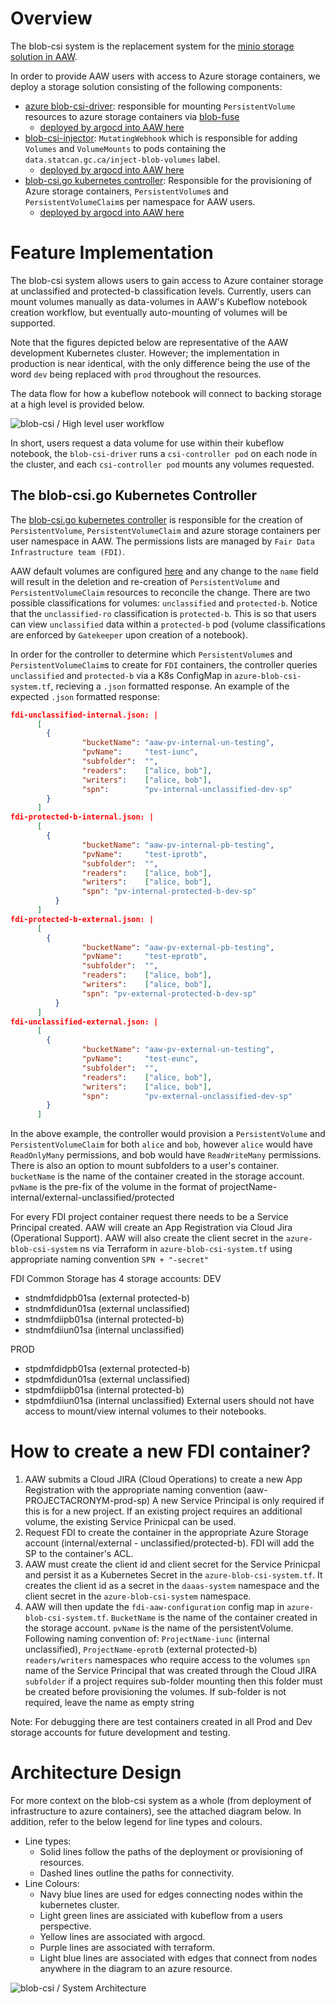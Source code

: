 # Overview
The blob-csi system is the replacement system for the [minio storage solution in AAW](https://github.com/StatCan/aaw-argocd-manifests/tree/aaw-dev-cc-00/storage-system/kustomize-gateway#minio-gateway).

In order to provide AAW users with access to Azure storage containers, we deploy a storage solution consisting of the following components:

- [azure blob-csi-driver](https://github.com/kubernetes-sigs/blob-csi-driver): responsible for mounting `PersistentVolume` resources
to azure storage containers via [blob-fuse](https://github.com/Azure/azure-storage-fuse)
  - [deployed by argocd into AAW here](https://github.com/StatCan/aaw-argocd-manifests/blob/aaw-dev-cc-00/daaas-system/blob-csi-driver/application.yaml)
- [blob-csi-injector](https://github.com/StatCan/aaw-blob-csi-injector): `MutatingWebhook` which is responsible for adding `Volumes` and
`VolumeMounts` to pods containing the `data.statcan.gc.ca/inject-blob-volumes` label.
  - [deployed by argocd into AAW here](https://github.com/StatCan/aaw-argocd-manifests/blob/aaw-dev-cc-00/daaas-system/blob-csi-injector/manifest.yaml)
- [blob-csi.go kubernetes controller](https://github.com/StatCan/aaw-kubeflow-profiles-controller/blob/main/cmd/blob-csi.go):
Responsible for the provisioning of Azure storage containers, `PersistentVolume`s and `PersistentVolumeClaim`s per namespace for AAW users.
  - [deployed by argocd into AAW here](https://github.com/StatCan/aaw-argocd-manifests/blob/aaw-dev-cc-00/daaas-system/profile-controllers/profiles-controller/application.jsonnet)


# Feature Implementation
The blob-csi system allows users to gain access to Azure container storage at unclassified and protected-b classification levels.
Currently, users can mount volumes manually as data-volumes in AAW's Kubeflow notebook creation workflow, but eventually
auto-mounting of volumes will be supported.

Note that the figures depicted below are representative of the AAW development Kubernetes cluster. However; the implementation in
production is near identical, with the only difference being the use of the word `dev` being replaced with `prod` throughout the resources.

The data flow for how a kubeflow notebook will connect to backing storage at a high level is provided below.

![blob-csi / High level user workflow](blobcsi_kubeflow_pvc_pv_azure.png)

In short, users request a data volume for use within their kubeflow notebook, the `blob-csi-driver` runs a `csi-controller pod` on each
node in the cluster, and each `csi-controller pod` mounts any volumes requested.

## The blob-csi.go Kubernetes Controller
The [blob-csi.go kubernetes controller](https://github.com/StatCan/aaw-kubeflow-profiles-controller/blob/main/cmd/blob-csi.go) is responsible
for the creation of `PersistentVolume`, `PersistentVolumeClaim` and azure storage containers per user namespace in AAW. The permissions lists are managed by `Fair Data Infrastructure team (FDI)`.

AAW default volumes are configured [here](https://github.com/StatCan/aaw-argocd-manifests/blob/aaw-dev-cc-00/daaas-system/profile-controllers/profiles-controller/application.jsonnet#L62-L64)
and any change to the `name` field will result in the deletion and re-creation of `PersistentVolume` and `PersistentVolumeClaim` resources
to reconcile the change. There are two possible classifications for volumes: `unclassified` and `protected-b`. Notice that the
`unclassified-ro` classification is `protected-b`. This is so that users can view `unclassified` data within a `protected-b` pod (volume classifications are enforced by `Gatekeeper` upon creation of a notebook).

In order for the controller to determine which `PersistentVolume`s and `PersistentVolumeClaim`s to create for `FDI` containers,
the controller queries `unclassified` and `protected-b` via a K8s ConfigMap in `azure-blob-csi-system.tf`, recieving a `.json` formatted response.
An example of the expected `.json` formatted response:

```json
fdi-unclassified-internal.json: |
      [
        {
                "bucketName": "aaw-pv-internal-un-testing",
                "pvName":     "test-iunc",
                "subfolder":  "",
                "readers":    ["alice, bob"],
                "writers":    ["alice, bob"],
                "spn":        "pv-internal-unclassified-dev-sp"
        }
      ]
fdi-protected-b-internal.json: |
      [
        {
                "bucketName": "aaw-pv-internal-pb-testing",
                "pvName":     "test-iprotb",
                "subfolder":  "",
                "readers":    ["alice, bob"],
                "writers":    ["alice, bob"],
                "spn": "pv-internal-protected-b-dev-sp"
          }
      ]
fdi-protected-b-external.json: |
      [
        {
                "bucketName": "aaw-pv-external-pb-testing",
                "pvName":     "test-eprotb",
                "subfolder":  "",
                "readers":    ["alice, bob"],
                "writers":    ["alice, bob"],
                "spn": "pv-external-protected-b-dev-sp"
          }
      ]
fdi-unclassified-external.json: |
      [
        {
                "bucketName": "aaw-pv-external-un-testing",
                "pvName":     "test-eunc",
                "subfolder":  "",
                "readers":    ["alice, bob"],
                "writers":    ["alice, bob"],
                "spn":        "pv-external-unclassified-dev-sp"
        }
      ]
```
In the above example, the controller would provision a `PersistentVolume` and `PersistentVolumeClaim` for both `alice` and `bob`, however
`alice` would have `ReadOnlyMany` permissions, and bob would have `ReadWriteMany` permissions. There is also an option to mount subfolders
to a user's container. `bucketName` is the name of the container created in the storage account. `pvName` is the pre-fix of the volume in the format of projectName-internal/external-unclassified/protected

For every FDI project container request there needs to be a Service Principal created. AAW will create
an App Registration via Cloud Jira (Operational Support). AAW will also create the client secret in the `azure-blob-csi-system` ns via Terraform in `azure-blob-csi-system.tf` using appropriate naming convention `SPN + "-secret"`

FDI Common Storage has 4 storage accounts:
DEV
- stndmfdidpb01sa (external protected-b)
- stndmfdidun01sa (external unclassified)
- stndmfdiipb01sa (internal protected-b)
- stndmfdiiun01sa (internal unclassified)

PROD
- stpdmfdidpb01sa (external protected-b)
- stpdmfdidun01sa (external unclassified)
- stpdmfdiipb01sa (internal protected-b)
- stpdmfdiiun01sa (internal unclassified)
External users should not have access to mount/view internal volumes to their notebooks.

# How to create a new FDI container?

1. AAW submits a Cloud JIRA (Cloud Operations) to create a new App Registration with the appropriate naming convention (aaw-PROJECTACRONYM-prod-sp)
A new Service Principal is only required if this is for a new project. If an existing project requires an additional volume, the existing Service Prinicpal
can be used.
2. Request FDI to create the container in the appropriate Azure Storage account (internal/external - unclassified/protected-b). FDI will add the SP to the container's
ACL.
3. AAW must create the client id and client secret for the Service Prinicpal and persist it as a Kubernetes Secret in the `azure-blob-csi-system.tf`. It creates the client id as a secret in the `daaas-system` namespace and the client secret in the `azure-blob-csi-system` namespace.
4. AAW will then update the `fdi-aaw-configuration` config map in `azure-blob-csi-system.tf`.
`BucketName` is the name of the container created in the storage account.
`pvName` is the name of the persistentVolume. Following naming convention of: `ProjectName-iunc` (internal unclassified), `ProjectName-eprotb` (external protected-b)
`readers/writers` namespaces who require access to the volumes
`spn` name of the Service Principal that was created through the Cloud JIRA
`subfolder` if a project requires sub-folder mounting then this folder must be created before provisioning the volumes. If sub-folder is not required, leave the name as empty string

Note: For debugging there are test containers created in all Prod and Dev storage accounts for future development and testing.
# Architecture Design

For more context on the blob-csi system as a whole (from deployment of infrastructure to azure containers), see the attached diagram below.
In addition, refer to the below legend for line types and colours.

- Line types:
  - Solid lines follow the paths of the deployment or provisioning of resources.
  - Dashed lines outline the paths for connectivity.
- Line Colours:
  - Navy blue lines are used for edges connecting nodes within the kubernetes cluster.
  - Light green lines are assiciated with kubeflow from a users perspective.
  - Yellow lines are associated with argocd.
  - Purple lines are associated with terraform.
  - Light blue lines are associated with edges that connect from nodes anywhere in the diagram to an azure resource.

![blob-csi / System Architecture](blobcsi_system.png)

